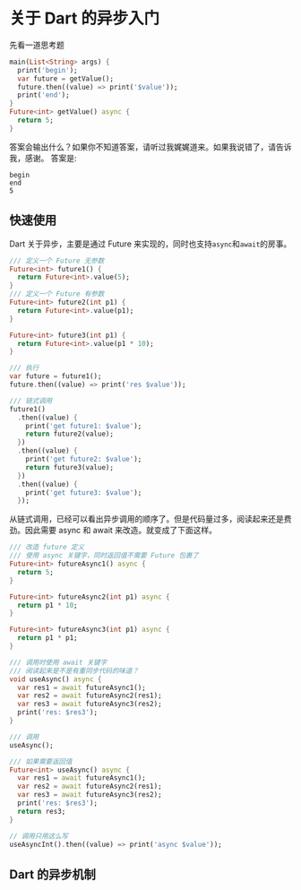 # 关于 Dart 的异步入门


先看一道思考题
```dart
main(List<String> args) {
  print('begin');
  var future = getValue();
  future.then((value) => print('$value'));
  print('end');
}
Future<int> getValue() async {
  return 5;
}
```
答案会输出什么？如果你不知道答案，请听过我娓娓道来。如果我说错了，请告诉我，感谢。
答案是:
```
begin
end
5
```

## 快速使用

Dart 关于异步，主要是通过 Future 来实现的，同时也支持`async`和`await`的房事。


```dart
/// 定义一个 Future 无参数
Future<int> future1() {
  return Future<int>.value(5);
}
/// 定义一个 Future 有参数
Future<int> future2(int p1) {
  return Future<int>.value(p1);
}

Future<int> future3(int p1) {
  return Future<int>.value(p1 * 10);
}

/// 执行
var future = future1();
future.then((value) => print('res $value'));

/// 链式调用
future1()
  .then((value) {
    print('get future1: $value');
    return future2(value);
  })
  .then((value) {
    print('get future2: $value');
    return future3(value);
  })
  .then((value) {
    print('get future3: $value');
  });
```

从链式调用，已经可以看出异步调用的顺序了。但是代码量过多，阅读起来还是费劲。因此需要 async 和  await 来改造。就变成了下面这样。

```dart
/// 改造 future 定义
/// 使用 async 关键字，同时返回值不需要 Future 包裹了
Future<int> futureAsync1() async {
  return 5;
}

Future<int> futureAsync2(int p1) async {
  return p1 * 10;
}

Future<int> futureAsync3(int p1) async {
  return p1 * p1;
}

/// 调用时使用 await 关键字
/// 阅读起来是不是有重同步代码的味道？
void useAsync() async {
  var res1 = await futureAsync1();
  var res2 = await futureAsync2(res1);
  var res3 = await futureAsync3(res2);
  print('res: $res3');
}

/// 调用
useAsync();

/// 如果需要返回值
Future<int> useAsync() async {
  var res1 = await futureAsync1();
  var res2 = await futureAsync2(res1);
  var res3 = await futureAsync3(res2);
  print('res: $res3');
  return res3;
}

// 调用只用这么写
useAsyncInt().then((value) => print('async $value'));

```

## Dart 的异步机制
